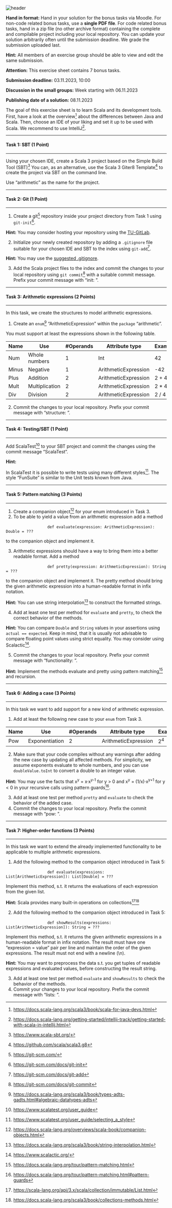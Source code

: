 ![header](src/main/resources/header.png)

**Hand in format:** Hand in your solution for the bonus tasks via Moodle. For non-code related bonus tasks, use a
**single PDF file**. For code related bonus tasks, hand in a zip file (no other archive format) containing the complete
and compilable project including your local repository. You can update your solution arbitrarily often until the
submission deadline. We grade the submission uploaded last.

**Hint:** All members of an exercise group should be able to view and edit the same submission.

**Attention:** This exercise sheet contains 7 bonus tasks.

**Submission deadline:** 03.11.2023, 10:00

**Discussion in the small groups:** Week starting with 06.11.2023

**Publishing date of a solution:** 08.11.2023

The goal of this exercise sheet is to learn Scala and its development tools. First, have a look at the overview[^1]
about the differences between Java and Scala. Then, choose an IDE of your liking and set it up to be used with Scala.
We recommend to use IntelliJ[^2].

---

#### Task 1: SBT (1 Point)

---

Using your chosen IDE, create a Scala 3 project based on the Simple Build Tool (SBT)[^3] You can, as an alternative,
use the Scala 3 Giter8 Template[^4] to create the project via SBT on the command line.

Use “arithmetic” as the name for the project.

---

#### Task 2: Git (1 Point)

---

1. Create a git[^5] repository inside your project directory from Task 1 using `git-init`[^6].

**Hint:** You may consider hosting your repository using the [TU-GitLab](https://www.hrz.tu-darmstadt.de/services/it_services/gitlab/index.de.jsp).

2. Initialize your newly created repository by adding a `.gitignore` file suitable for your chosen IDE and SBT to the
   index using `git-add`[^7].

**Hint:** You may use the [suggested .gitignore](https://git.rwth-aachen.de/se_ws23/exercise01/-/blob/5d418dfeb0050ca8162bf504125dfd60cb9615cc/intellij_sbt_gitignore).

3. Add the Scala project files to the index and commit the changes to your local repository using `git commit`[^8] with
   a suitable commit message. Prefix your commit message with “init: ”.

---

#### Task 3: Arithmetic expressions (2 Points)

---

In this task, we create the structures to model arithmetic expressions.

1. Create an `enum`[^9] “ArithmeticExpression” within the `package` “arithmetic”.

You must support at least the
expressions shown in the following table.

| **Name** | **Use**        | **#Operands** | **Attribute type**   | **Example** |
|----------|----------------|---------------|----------------------|-------------|
| Num      | Whole numbers  | 1             | Int                  | 42          |
| Minus    | Negative       | 1             | ArithmeticExpression | -42         |
| Plus     | Addition       | 2             | ArithmeticExpression | 2 + 4       |
| Mult     | Multiplication | 2             | ArithmeticExpression | 2 * 4       |
| Div      | Division       | 2             | ArithmeticExpression | 2 / 4       |

2. Commit the changes to your local repository. Prefix your commit message with “structure: ”.

---

#### Task 4: Testing/SBT (1 Point)

---

Add ScalaTest[^10] to your SBT project and commit the changes using the commit message “ScalaTest”.

**Hint:**

In ScalaTest it is possible to write tests using many different styles[^11]. The style “FunSuite” is similar to the
Unit tests known from Java.

---

#### Task 5: Pattern matching (3 Points)

---

1. Create a companion object[^12] for your enum introduced in Task 3.
2. To be able to yield a value from an arithmetic expression add a method

&nbsp;&nbsp;&nbsp;&nbsp;&nbsp;&nbsp;&nbsp;&nbsp;&nbsp;&nbsp;
&nbsp;&nbsp;&nbsp;&nbsp;&nbsp;&nbsp;&nbsp;&nbsp;&nbsp;&nbsp;
&nbsp;&nbsp;&nbsp;&nbsp;&nbsp;&nbsp;&nbsp;&nbsp;&nbsp;&nbsp;
`def evaluate(expression: ArithmeticExpression): Double = ???`

to the companion object and implement it.

3. Arithmetic expressions should have a way to bring them into a better readable format. Add a method

&nbsp;&nbsp;&nbsp;&nbsp;&nbsp;&nbsp;&nbsp;&nbsp;&nbsp;&nbsp;
&nbsp;&nbsp;&nbsp;&nbsp;&nbsp;&nbsp;&nbsp;&nbsp;&nbsp;&nbsp;
&nbsp;&nbsp;&nbsp;&nbsp;&nbsp;&nbsp;&nbsp;&nbsp;&nbsp;&nbsp;
`def pretty(expression: ArithmeticExpression): String = ???`

to the companion object and implement it. The pretty method should bring the given arithmetic expression into a
human-readable format in infix notation.

**Hint:** You can use string interpolation[^13] to construct the formatted strings.

4. Add at least one test per method for `evaluate` and `pretty`, to check the correct behavior of the methods.

**Hint:** You can compare `Double` and `String` values in your assertions using `actual == expected`. Keep in mind, that
it is usually not advisable to compare floating point values using strict equality. You may consider using Scalactic[^14].

5. Commit the changes to your local repository. Prefix your commit message with “functionality: ”.

**Hint:** Implement the methods evaluate and pretty using pattern matching[^15] and recursion.

---

#### Task 6: Adding a case (3 Points)

---

In this task we want to add support for a new kind of arithmetic expression.

1. Add at least the following new case to your `enum` from Task 3.

| **Name** | **Use**        | **#Operands** | **Attribute type**   | **Example**   |
|----------|----------------|---------------|----------------------|---------------|
| Pow      | Exponentiation | 2             | ArithmeticExpression | 2<sup>4</sup> |

2. Make sure that your code compiles without any warnings after adding the new case by updating all affected methods.
For simplicity, we assume exponents evaluate to whole numbers, and you can use `doubleValue.toInt` to convert a double
to an integer value.

**Hint:** You may use the facts that x<sup>y</sup> = x·x<sup>y-1</sup> for y > 0 and x<sup>y</sup> =
(1/x)·x<sup>y+1</sup> for y < 0 in your recursive calls using pattern guards[^16].

3. Add at least one test per method `pretty` and `evaluate` to check the behavior of the added case.
4. Commit the changes to your local repository. Prefix the commit message with “pow: ”.

---

#### Task 7: Higher-order functions (3 Points)

---

In this task we want to extend the already implemented functionality to be applicable to multiple arithmetic expressions.

1. Add the following method to the companion object introduced in Task 5:
   
&nbsp;&nbsp;&nbsp;&nbsp;&nbsp;&nbsp;&nbsp;&nbsp;&nbsp;&nbsp;
&nbsp;&nbsp;&nbsp;&nbsp;&nbsp;&nbsp;&nbsp;&nbsp;&nbsp;&nbsp;
&nbsp;&nbsp;&nbsp;&nbsp;&nbsp;&nbsp;&nbsp;&nbsp;&nbsp;&nbsp;
`def evaluate(expressions: List[ArithmeticExpression]): List[Double] = ???`

Implement this method, s.t. it returns the evaluations of each expression from the given list.

**Hint:** Scala provides many built-in operations on collections[^17][^18]

2. Add the following method to the companion object introduced in Task 5:

&nbsp;&nbsp;&nbsp;&nbsp;&nbsp;&nbsp;&nbsp;&nbsp;&nbsp;&nbsp;
&nbsp;&nbsp;&nbsp;&nbsp;&nbsp;&nbsp;&nbsp;&nbsp;&nbsp;&nbsp;
&nbsp;&nbsp;&nbsp;&nbsp;&nbsp;&nbsp;&nbsp;&nbsp;&nbsp;&nbsp;
`def showResults(expressions: List[ArithmeticExpression]): String = ???`

Implement this method, s.t. it returns the given arithmetic expressions in a human-readable format in infix notation.
The result must have one “expression = value” pair per line and maintain the order of the given expressions. The result
must not end with a newline (\n).

**Hint:** You may want to preprocess the data s.t. you get tuples of readable expressions and evaluated values, before
constructing the result string.

3. Add at least one test per method `evaluate` and `showResults` to check the behavior of the methods.
4. Commit your changes to your local repository. Prefix the commit message with “lists: ”.

[^1]: https://docs.scala-lang.org/scala3/book/scala-for-java-devs.html
[^2]: https://docs.scala-lang.org/getting-started/intellij-track/getting-started-with-scala-in-intellij.html
[^3]: https://www.scala-sbt.org/
[^4]: https://github.com/scala/scala3.g8
[^5]: https://git-scm.com/
[^6]: https://git-scm.com/docs/git-init
[^7]: https://git-scm.com/docs/git-add
[^8]: https://git-scm.com/docs/git-commit
[^9]: https://docs.scala-lang.org/scala3/book/types-adts-gadts.html#algebraic-datatypes-adts
[^10]: https://www.scalatest.org/user_guide
[^11]: https://www.scalatest.org/user_guide/selecting_a_style
[^12]: https://docs.scala-lang.org/overviews/scala-book/companion-objects.html
[^13]: https://docs.scala-lang.org/scala3/book/string-interpolation.html
[^14]: https://www.scalactic.org/
[^15]: https://docs.scala-lang.org/tour/pattern-matching.html
[^16]: https://docs.scala-lang.org/tour/pattern-matching.html#pattern-guards
[^17]: https://scala-lang.org/api/3.x/scala/collection/immutable/List.html
[^18]: https://docs.scala-lang.org/scala3/book/collections-methods.html
